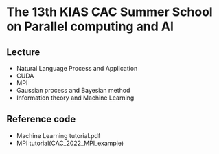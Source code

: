 # The 13th KIAS CAC Summer School on Parallel computing and AI

## Lecture
- Natural Language Process and Application
- CUDA
- MPI
- Gaussian process and Bayesian method
- Information theory and Machine Learning

## Reference code
- Machine Learning tutorial.pdf
- MPI tutorial(CAC_2022_MPI_example)